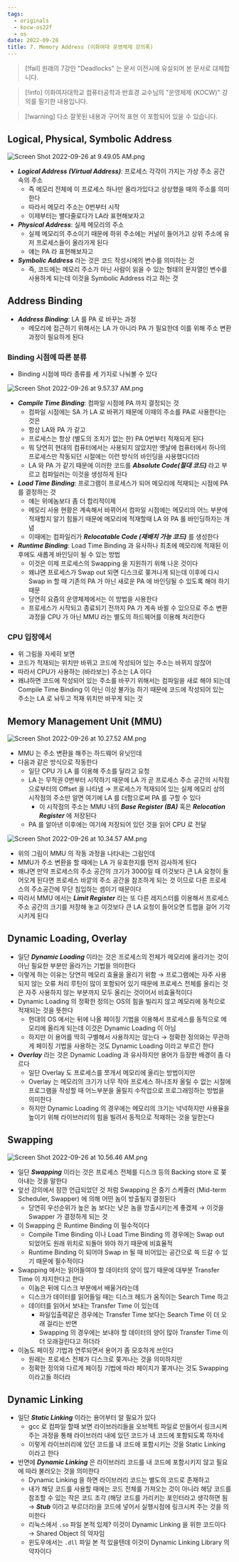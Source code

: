 ```yaml
---
tags:
  - originals
  - kocw-os22f
  - os
date: 2022-09-28
title: 7. Memory Address (이화여대 운영체제 강의록)
---
```

> [!fail] 원래의 7강인 "Deadlocks" 는 문서 이전시에 유실되어 본 문서로 대체합니다.

> [!info] 이화여자대학교 컴퓨터공학과 반효경 교수님의 "운영체제 (KOCW)" 강의를 필기한 내용입니다.

> [!warning] 다소 잘못된 내용과 구어적 표현 이 포함되어 있을 수 있습니다.

## Logical, Physical, Symbolic Address

![Screen Shot 2022-09-26 at 9.49.05 AM.png](Screen_Shot_2022-09-26_at_9.49.05_AM.png)

- _**Logical Address (Virtual Address)**_: 프로세스 각각이 가지는 가상 주소 공간 속의 주소
	- 즉 메모리 전체에 이 프로세스 하나만 올라가있다고 상상했을 때의 주소를 의미한다
	- 따라서 메모리 주소는 0번부터 시작
	- 이제부터는 별다줄로다가 LA라 표현해보자고
- _**Physical Address**_: 실제 메모리의 주소
	- 실제 메모리의 주소이기 때문에 하위 주소에는 커널이 들어가고 상위 주소에 유저 프로세스들이 올라가게 된다
	- 얘는 PA 라 표현해보자고
- _**Symbolic Address**_ 라는 것은 코드 작성시에의 변수를 의미하는 것
	- 즉, 코드에는 메모리 주소가 아닌 사람이 읽을 수 있는 형태의 문자열인 변수를 사용하게 되는데 이것을 Symbolic Address 라고 하는 것

## Address Binding

- _**Address Binding**_: LA 를 PA 로 바꾸는 과정
	- 메모리에 접근하기 위해서는 LA 가 아니라 PA 가 필요한데 이를 위해 주소 변환 과정이 필요하게 된다

### Binding 시점에 따른 분류

- Binding 시점에 따라 종류를 세 가지로 나눠볼 수 있다

![Screen Shot 2022-09-26 at 9.57.37 AM.png](Screen_Shot_2022-09-26_at_9.57.37_AM.png)

- _**Compile Time Binding**_: 컴파일 시점에 PA 까지 결정되는 것
	- 컴파일 시점에는 SA 가 LA 로 바뀌기 때문에 이때의 주소를 PA로 사용한다는 것은
	- 항상 LA와 PA 가 같고
	- 프로세스는 항상 (별도의 조치가 없는 한) PA 0번부터 적재되게 된다
	- 뭐 당연히 현대의 컴퓨터에서는 사용되지 않았지만 옛날에 컴퓨터에서 하나의 프로세스만 작동되던 시절에는 이런 방식의 바인딩을 사용했다더라
	- LA 와 PA 가 같기 때문에 이러한 코드를 _**Absolute Code(절대 코드)**_ 라고 부르고 컴파일러는 이것을 생성하게 된다
- _**Load Time Binding**_: 프로그램이 프로세스가 되어 메모리에 적재되는 시점에 PA 를 결정하는 것
	- 얘는 위에놈보다 좀 더 합리적이제
	- 메모리 사용 현황은 계속해서 바뀌어서 컴파일 시점에는 메모리의 어느 부분에 적재할지 알기 힘들기 때문에 메모리에 적재할때 LA 와 PA 를 바인딩하자는 개념
	- 이때에는 컴파일러가 _**Relocatable Code (재배치 가능 코드)**_ 를 생성한다
- _**Runtime Binding**_: Load Time Binding 과 유사하나 최초에 메모리에 적재된 이후에도 새롭게 바인딩이 될 수 있는 방법
	- 이것은 이제 프로세스의 Swapping 을 지원하기 위해 나온 것이다
	- 왜냐면 프로세스가 Swap out 되면 디스크로 쫒겨나게 되는데 이후에 다시 Swap in 할 때 기존의 PA 가 아닌 새로운 PA 에 바인딩될 수 있도록 해야 하기 때문
	- 당연히 요즘의 운영체제에서는 이 방법을 사용한다
	- 프로세스가 시작되고 종료되기 전까지 PA 가 계속 바뀔 수 있으므로 주소 변환 과정을 CPU 가 아닌 MMU 라는 별도의 하드웨어를 이용해 처리한다

### CPU 입장에서

- 위 그림을 자세히 보면
- 코드가 적재되는 위치만 바뀌고 코드에 작성되어 있는 주소는 바뀌지 않잖어
- 따라서 CPU가 사용하는 (바라보는) 주소는 LA 이다
- 왜냐하면 코드에 작성되어 있는 주소를 바꾸기 위해서는 컴파일을 새로 해야 되는데 Compile Time Binding 이 아닌 이상 불가능 하기 때문에 코드에 작성되어 있는 주소는 LA 로 놔두고 적재 위치만 바꾸게 되는 것

## Memory Management Unit (MMU)

![Screen Shot 2022-09-26 at 10.27.52 AM.png](Screen_Shot_2022-09-26_at_10.27.52_AM.png)

- MMU 는 주소 변환을 해주는 하드웨어 유닛인데
- 다음과 같은 방식으로 작동한다
	- 일단 CPU 가 LA 를 이용해 주소를 달라고 요청
	- LA 는 무적권 0번부터 시작하기 때문에 LA 가 곧 프로세스 주소 공간의 시작점으로부터의 Offset 을 나타냄 → 프로세스가 적재되어 있는 실제 메모리 상의 시작점의 주소만 알면 여기에 LA 를 더함으로써 PA 를 구할 수 있다
		- 이 시작점의 주소는 MMU 내의 _**Base Register (BA)**_ 혹은 _**Relocation Register**_ 에 저장된다
	- PA 를 알아낸 이후에는 여기에 저장되어 있던 것을 읽어 CPU 로 전달

![Screen Shot 2022-09-26 at 10.34.57 AM.png](Screen_Shot_2022-09-26_at_10.34.57_AM.png)

- 위의 그림이 MMU 의 작동 과정을 나타내는 그림인데
- MMU가 주소 변환을 할 때에는 LA 가 유효한지를 먼저 검사하게 된다
- 왜냐면 만약 프로세스의 주소 공간의 크기가 3000일 때 이것보다 큰 LA 요청이 들어오게 된다면 프로세스 바깥의 주소 공간을 참조하게 되는 것 이므로 다른 프로세스의 주소공간에 무단 침입하는 셈이기 때문이다
- 따라서 MMU 에서는 _**Limit Register**_ 라는 또 다른 레지스터를 이용해서 프로세스 주소 공간의 크기를 저장해 놓고 이것보다 큰 LA 요청이 들어오면 트랩을 걸어 기각시키게 된다

## Dynamic Loading, Overlay

- 일단 _**Dynamic Loading**_ 이라는 것은 프로세스의 전체가 메모리에 올라가는 것이 아닌 필요한 부분만 올라가는 기법을 의미한다
- 이렇게 하는 이유는 당연히 메모리 효율을 올리기 위함 → 프로그램에는 자주 사용되지 않는 오류 처리 루틴이 많이 포함되어 있기 때문에 프로세스 전체를 올리는 것은 자주 사용하지 않는 부분까지 모두 올리는 것이어서 비효율적이다
- Dynamic Loading 의 정확한 정의는 OS의 힘을 빌리지 않고 메모리에 동적으로 적재되는 것을 뜻한다
	- 현대의 OS 에서는 뒤에 나올 페이징 기법을 이용해서 프로세스를 동적으로 메모리에 올리게 되는데 이것은 Dynamic Loading 이 아님
	- 하지만 이 용어를 딱히 구별해서 사용하지는 않는다 → 정확한 정의와는 무관하게 페이징 기법을 사용하는 것도 Dynamic Loading 이라고 부르긴 한다
- _**Overlay**_ 라는 것은 Dynamic Loading 과 유사하지만 용어가 등장한 배경이 좀 다르다
	- 일단 Overlay 도 프로세스를 쪼개서 메모리에 올리는 방법이지만
	- Overlay 는 메모리의 크기가 너무 작아 프로세스 하나조차 올릴 수 없는 시절에 프로그램을 작성할 때 어느부분을 올릴지 수작업으로 프로그래밍하는 방법을 의미한다
	- 하지만 Dynamic Loading 의 경우에는 메모리의 크기는 넉넉하지만 사용율을 높이기 위해 라이브러리의 힘을 빌려서 동적으로 적재하는 것을 일컫는다

## Swapping

![Screen Shot 2022-09-26 at 10.56.46 AM.png](Screen_Shot_2022-09-26_at_10.56.46_AM.png)

- 일단 _**Swapping**_ 이라는 것은 프로세스 전체를 디스크 등의 Backing store 로 쫒아내는 것을 말한다
- 앞선 강의에서 잠깐 언급되었던 것 처럼 Swapping 은 중기 스케줄러 (Mid-term Scheduler, Swapper) 에 의해 어떤 놈이 방출될지 결정된다
	- 당연히 우선순위가 높은 놈 보다는 낮은 놈을 방출시키는게 좋겠제 → 이것을 Swapper 가 결정하게 되는 것
- 이 Swapping 은 Runtime Binding 이 필수적이다
	- Compile Time Binding 이나 Load Time Binding 의 경우에는 Swap out 되었어도 원래 위치로 되돌아 와야 하기 때문에 비효율적
	- Runtime Binding 이 되어야 Swap in 될 때 비어있는 공간으로 쓱 드갈 수 있기 때문에 필수적이다
- Swapping 에서는 읽어들여야 할 데이터의 양이 많기 때문에 대부분 Transfer Time 이 차지한다고 한다
	- 이놈은 뒤에 디스크 부분에서 배울거라는데
	- 디스크가 데이터를 읽어들일 때는 디스크 헤드가 움직이는 Search Time 하고
	- 데이터를 읽어서 보내는 Transfer Time 이 있는데
		- 파일입출력같은 경우에는 Transfer Time 보다는 Search Time 이 더 오래 걸리는 반면
		- Swapping 의 경우에는 보내야 할 데이터의 양이 많아 Transfer Time 이 더 오래걸린다고 하더라
- 이놈도 페이징 기법과 연루되면서 용어가 좀 모호하게 쓰인다
	- 원래는 프로세스 전체가 디스크로 쫒겨나는 것을 의미하지만
	- 정확한 정의와 다르게 페이징 기법에 따라 페이지가 쫒겨나는 것도 Swapping 이라고들 하더라

## Dynamic Linking

- 일단 _**Static Linking**_ 이라는 용어부터 알 필요가 있다
	- gcc 로 컴파일 할때 보면 라이브러리들을 오브젝트 파일로 만들어서 링크시켜주는 과정을 통해 라이브러리 내에 있던 코드가 내 코드에 포함되도록 하자네
	- 이렇게 라이브러리에 있던 코드를 내 코드에 포함시키는 것을 Static Linking 이라고 한다
- 반면에 _**Dynamic Linking**_ 은 라이브러리 코드를 내 코드에 포함시키지 않고 필요에 따라 불러오는 것을 의미한다
	- Dynamic Linking 을 하면 라이브러리 코드는 별도의 코드로 존재하고
	- 내가 해당 코드를 사용할 때에는 코드 전체를 가져오는 것이 아니라 해당 코드를 참조할 수 있는 작은 코드 조각 (해당 코드를 가리키는 포인터라고 생각하면 됨 → _**Stub**_ 이라고 부르더라)을 코드에 넣어서 실행시점에 링크시켜 주는 것을 의미한다
	- 리눅스에서 `.so` 파일 본적 있제? 이것이 Dynamic Linking 을 위한 코드이다 → Shared Object 의 약자임
	- 윈도우에서는 `.dll` 파일 본 적 있을텐데 이것이 Dynamic Linking Library 의 약자이다